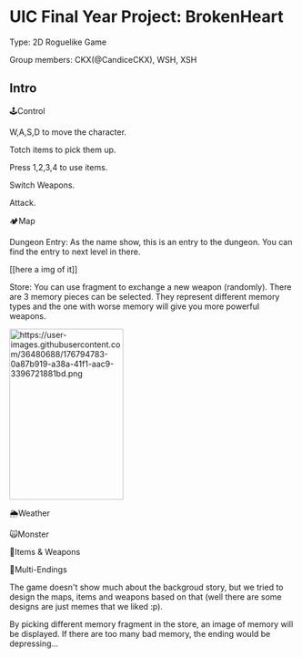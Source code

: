 # UIC Final Year Project: BrokenHeart
Type: 2D Roguelike Game 

Group members: CKX(@CandiceCKX), WSH, XSH

## Intro

🕹️Control

W,A,S,D to move the character.

Totch items to pick them up.

Press 1,2,3,4 to use items.

Switch Weapons.

Attack.


🏕️Map

Dungeon Entry: As the name show, this is an entry to the dungeon. You can find the entry to next level in there.

[[here a img of it]]


Store: You can use fragment to exchange a new weapon (randomly). There are 3 memory pieces can be selected. They represent different memory types and the one with worse memory will give you more powerful weapons.

<img src="" width = "200" height = "300" alt="https://user-images.githubusercontent.com/36480688/176794783-0a87b919-a38a-41f1-aac9-3396721881bd.png" align=center />



🌦️Weather


🙀Monster


🎁Items & Weapons


🌌Multi-Endings

The game doesn't show much about the backgroud story, but we tried to design the maps, items and weapons based on that (well there are some designs are just memes that we liked :p).

By picking different memory fragment in the store, an image of memory will be displayed. If there are too many bad memory, the ending would be depressing...



